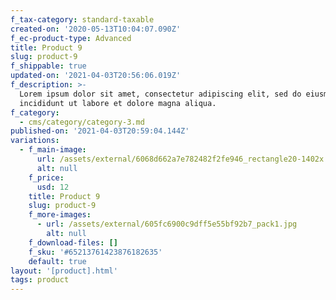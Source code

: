 ```yaml
---
f_tax-category: standard-taxable
created-on: '2020-05-13T10:04:07.090Z'
f_ec-product-type: Advanced
title: Product 9
slug: product-9
f_shippable: true
updated-on: '2021-04-03T20:56:06.019Z'
f_description: >-
  Lorem ipsum dolor sit amet, consectetur adipiscing elit, sed do eiusmod tempor
  incididunt ut labore et dolore magna aliqua. 
f_category:
  - cms/category/category-3.md
published-on: '2021-04-03T20:59:04.144Z'
variations:
  - f_main-image:
      url: /assets/external/6068d662a7e782482f2fe946_rectangle20-1402x.jpg
      alt: null
    f_price:
      usd: 12
    title: Product 9
    slug: product-9
    f_more-images:
      - url: /assets/external/605fc6900c9dff5e55bf92b7_pack1.jpg
        alt: null
    f_download-files: []
    f_sku: '#65213761423876182635'
    default: true
layout: '[product].html'
tags: product
---
```



